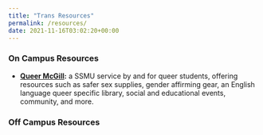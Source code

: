 ```yaml
---
title: "Trans Resources"
permalink: /resources/
date: 2021-11-16T03:02:20+00:00
---
```


### On Campus Resources

* **[Queer McGill](https://www.queermcgill.org/ "QM"):** a SSMU service by and for queer students, offering resources such as safer sex supplies,
gender affirming gear, an English language queer specific library, social and educational events, community,
and more.

### Off Campus Resources